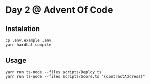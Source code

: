 # Day 2 @ Advent Of Code

## Instalation
```shell
cp .env.example .env
yarn hardhat compile
```

## Usage
```shell
yarn run ts-node --files scripts/Deploy.ts
yarn run ts-node --files scripts/Score.ts "{contractAddress}"
```
